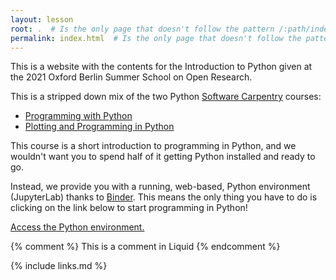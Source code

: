 ```yaml
---
layout: lesson
root: .  # Is the only page that doesn't follow the pattern /:path/index.html
permalink: index.html  # Is the only page that doesn't follow the pattern /:path/index.html
---
```


This is a website with the contents for the Introduction to Python given at the 2021 Oxford Berlin Summer School on Open Research. 

This is a stripped down mix of the two Python [Software Carpentry](https://software-carpentry.org/) courses:
- [Programming with Python](https://swcarpentry.github.io/python-novice-inflammation/)
- [Plotting and Programming in Python](https://swcarpentry.github.io/python-novice-gapminder/)

<!-- this is an html comment -->

This course is a short introduction to programming in Python, and we wouldn't want you to spend half of it getting Python installed and ready to go.

Instead, we provide you with a running, web-based, Python environment (JupyterLab) thanks to [Binder](https://jupyter.org/binder). This means the only thing you have to do is clicking on the link below to start programming in Python!

[Access the Python environment.](https://mybinder.org/v2/gh/LozRiviera/oxber_python_notebook/HEAD?filepath=for_live_coding.ipynb)

{% comment %} This is a comment in Liquid {% endcomment %}

{% include links.md %}
